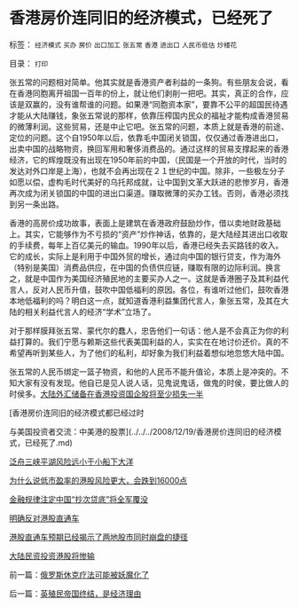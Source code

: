 # 香港房价连同旧的经济模式，已经死了

标签： `经济模式` `买办` `房价` `出口加工` `张五常` `香港` `进出口` `人民币低估` `炒楼花` 

目录： `打印`

张五常的问题相对简单。他其实就是香港资产者利益的一条狗。有些朋友会说，看在香港同胞离开祖国一百年的份上，就让他们剥削一把吧。其实，真正的合作，应该是双赢的，没有谁帮谁的问题。如果港“同胞资本家”，要靠不公平的超国民待遇才能从大陆赚钱，象张五常说的那样，依靠压榨国内民众的福祉才能构成香港贸易的微薄利润。这些贸易，还是中止它吧。张五常的问题，本质上就是香港的前途、定位的问题。这个自1950年以后，依靠毛中国闭关锁国，仅仅通过香港进出口，出卖中国的战略物资，换回军用和奢侈消费品的。通过这样的贸易支撑起来的香港经济，它的辉煌既没有出现在1950年前的中国，（民国是一个开放的时代，当时的发达对外口岸是上海），也就不会再出现在２１世纪的中国。除非，一些极左分子如愿以偿，虚构毛时代美好的乌托邦成就，让中国到文革大跃进的悲惨岁月，香港再次成为闭关锁国的中国的进出口渠道。赚取微薄的买办工钱。否则，香港必须找到另一条出路。



香港的高房价成功故事，表面上是建筑在香港政府鼓励炒作，借以卖地财政基础上。其实，它能够作为不亏损的“资产”炒作神话，依靠的，是大陆经其进出口收取的手续费，每年上百亿美元的输血。1990年以后，香港已经失去买路钱的收入。它的成长，实际上是利用于中国外贸的增长，通过向中国的银行贷支，作为海外（特别是美国）消费品供应，在中国的负债供应链，赚取有限的边际利润。换言之，就是中国作为美国经济殖民地的主要买办人之一。这就是香港圈子及其利益代言人，反对人民币升值，鼓吹中国低福利的原因。各位，有谁听过他们，鼓吹香港本地低福利的吗？明白这一点，就知道香港利益集团代言人，象张五常，及其在大陆的相关利益代言人的经济“学术”立场了。



对于那样膜拜张五常、蒙代尔的蠢人，忠告他们一句话：他人是不会真正为你的利益打算的。我们宁愿与赖斯这些代表美国利益的人，实实在在地讨价还价。真的不希望再听到某些人，为了他们的私利，却好象为我们利益着想似地忽悠大陆中国。



张五常的人民币绑定一篮子物资，和他的人民币不能升值论，本质上是冲突的。不知大家有没有发现。他自已是见人说人话，见鬼说鬼话，做鬼的时侯，要比做人的时侯多。[大陆外汇储备在香港投资国企股将至少损失一半](../../../2009/1/15/大陆外汇储备在香港投资国企股将至少损失一半.md)

[香港房价连同旧的经济模式都已经过时

与美国投资者交流：中美港的股票](../../../2008/12/19/香港房价连同旧的经济模式，已经死了.md)

[泛舟三峡平湖风险远小于小船下大洋](../../../2007/12/7/泛舟三峡平湖风险远小于小船下大洋.md)

[为什么说低市盈率的港股风险更大，会跌到16000点](../../../2008/1/19/为什么说低市盈率的港股风险更大，会跌到16000点.md)

[金融规律注定中国“抄次贷底”将全军覆没](../../../2008/2/28/金融规律注定中国“抄次贷底”将全军覆没.md)

[明确反对港股直通车](../../../2007/11/21/“钱留给自已用”明确反对港股直通车输出国内外汇资本.md)

[港股直通车预期已经揭示了两地股市同时崩盘的捷径](../../../2007/10/5/港股直通车预期已经揭示了两地股市同时崩盘的捷径.md)

[大陆民资投资港股将惨输](../../../2007/8/26/资本项目平衡人民币低汇率顺差损失数万亿.md)

前一篇：[俄罗斯休克疗法可能被妖魔化了](../../../2008/12/18/俄罗斯休克疗法可能被妖魔化了.md)

后一篇：[英殖民帝国终结，是经济理由](../../../2008/12/20/英殖民帝国终结，是经济理由.md)
